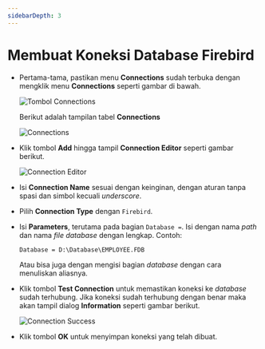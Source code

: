 ```yaml
---
sidebarDepth: 3
---
```


# Membuat Koneksi Database Firebird

- Pertama-tama, pastikan menu **Connections** sudah terbuka dengan mengklik menu **Connections** seperti gambar di bawah.

  ![Tombol Connections](/images/btn-con.png)

  Berikut adalah tampilan tabel **Connections**

  ![Connections](/images/app-connections.png)

- Klik tombol **Add** hingga tampil **Connection Editor** seperti gambar berikut.

  ![Connection Editor](/images/app-conn-editor.png)

- Isi **Connection Name** sesuai dengan keinginan, dengan aturan tanpa spasi dan simbol kecuali _underscore_.
- Pilih **Connection Type** dengan `Firebird`.
- Isi **Parameters**, terutama pada bagian `Database =`. Isi dengan nama _path_ dan nama _file_ _database_ dengan lengkap. Contoh:

  `Database = D:\Database\EMPLOYEE.FDB`

  Atau bisa juga dengan mengisi bagian _database_ dengan cara menuliskan aliasnya.

- Klik tombol **Test Connection** untuk memastikan koneksi ke _database_ sudah terhubung. Jika koneksi sudah terhubung dengan benar maka akan tampil dialog **Information** seperti gambar berikut.

  ![Connection Success](/images/connSuccess.svg)

- Klik tombol **OK** untuk menyimpan koneksi yang telah dibuat.
